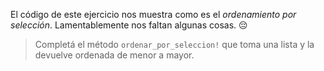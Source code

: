 El código de este ejercicio nos muestra como es el _ordenamiento por selección_. Lamentablemente nos faltan algunas cosas. :pensive:

> Completá el método `ordenar_por_seleccion!` que toma una lista y la devuelve ordenada de menor a mayor.
